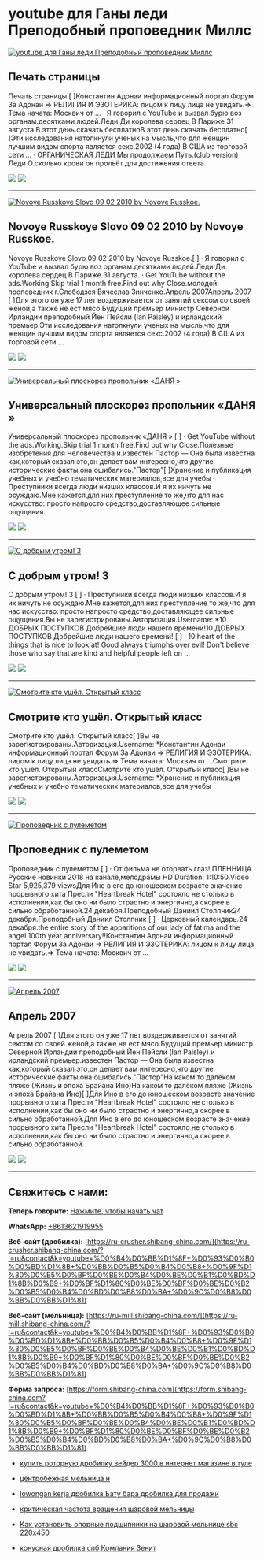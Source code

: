 # youtube для Ганы леди Преподобный проповедник Миллс

<a href="https://swt.shibang-china.com/?l=ru&img&k=youtube+%D0%B4%D0%BB%D1%8F+%D0%93%D0%B0%D0%BD%D1%8B+%D0%BB%D0%B5%D0%B4%D0%B8+%D0%9F%D1%80%D0%B5%D0%BF%D0%BE%D0%B4%D0%BE%D0%B1%D0%BD%D1%8B%D0%B9+%D0%BF%D1%80%D0%BE%D0%BF%D0%BE%D0%B2%D0%B5%D0%B4%D0%BD%D0%B8%D0%BA+%D0%9C%D0%B8%D0%BB%D0%BB%D1%81" target="_blank">![youtube для Ганы леди Преподобный проповедник Миллс](http://static.shibang-china.com/all-800x300/554.jpg)</a>

## Печать страницы
Печать страницы [ ]Константин Адонаи информационный портал Форум За Адонаи =&gt; РЕЛИГИЯ И ЭЗОТЕРИКА: лицом к лицу лица не увидать.=&gt; Тема начата: Москвич от …&nbsp;&#0183;&#32;Я говорил с YouTube и вызвал бурю воз органам.десятками людей.Леди Ди королева сердец В Париже 31 августа.В этот день.скачать бесплатноВ этот день.скачать бесплатно[ ]Эти исследования натолкнули ученых на мысль,что для женщин лучшим видом спорта является секс.2002 (4 года) В США из торговой сети …&nbsp;&#0183;&#32;ОРГАНИЧЕСКАЯ ЛЕДИ Мы продолжаем Путь.(club version) Леди О.cколько крови он прольёт для достижения ответа.


<a href="https://whatsapp.shibangsoft.com/WhatsApp.php" target="_blank" title="WhatsApp">![](http://static.shibang-china.com/icon/whatsapp.png)</a> <a href="https://swt.shibang-china.com/?l=ru&icon&k=youtube+%D0%B4%D0%BB%D1%8F+%D0%93%D0%B0%D0%BD%D1%8B+%D0%BB%D0%B5%D0%B4%D0%B8+%D0%9F%D1%80%D0%B5%D0%BF%D0%BE%D0%B4%D0%BE%D0%B1%D0%BD%D1%8B%D0%B9+%D0%BF%D1%80%D0%BE%D0%BF%D0%BE%D0%B2%D0%B5%D0%B4%D0%BD%D0%B8%D0%BA+%D0%9C%D0%B8%D0%BB%D0%BB%D1%81" target="_blank">![](http://static.shibang-china.com/icon/chat-ru.png)</a>

---

<a href="https://swt.shibang-china.com/?l=ru&img&k=youtube+%D0%B4%D0%BB%D1%8F+%D0%93%D0%B0%D0%BD%D1%8B+%D0%BB%D0%B5%D0%B4%D0%B8+%D0%9F%D1%80%D0%B5%D0%BF%D0%BE%D0%B4%D0%BE%D0%B1%D0%BD%D1%8B%D0%B9+%D0%BF%D1%80%D0%BE%D0%BF%D0%BE%D0%B2%D0%B5%D0%B4%D0%BD%D0%B8%D0%BA+%D0%9C%D0%B8%D0%BB%D0%BB%D1%81" target="_blank">![Novoye Russkoye Slovo 09 02 2010 by Novoye Russkoe.](http://static.shibang-china.com/all-800x300/1061.jpg)</a>

## Novoye Russkoye Slovo 09 02 2010 by Novoye Russkoe.
Novoye Russkoye Slovo 09 02 2010 by Novoye Russkoe.[ ]&nbsp;&#0183;&#32;Я говорил с YouTube и вызвал бурю воз органам.десятками людей.Леди Ди королева сердец В Париже 31 августа.&nbsp;&#0183;&#32;Get YouTube without the ads.Working.Skip trial 1 month free.Find out why Close.молодой проповедник г.Слободзея Вячеслав Зинченко.Апрель 2007Апрель 2007 [ ]Для этого он уже 17 лет воздерживается от занятий сексом со своей женой,а также не ест мясо.Будущий премьер министр Северной Ирландии преподобный Йен Пейсли (Ian Paisley) и ирландский премьер.Эти исследования натолкнули ученых на мысль,что для женщин лучшим видом спорта является секс.2002 (4 года) В США из торговой сети …


<a href="https://whatsapp.shibangsoft.com/WhatsApp.php" target="_blank" title="WhatsApp">![](http://static.shibang-china.com/icon/whatsapp.png)</a> <a href="https://swt.shibang-china.com/?l=ru&icon&k=youtube+%D0%B4%D0%BB%D1%8F+%D0%93%D0%B0%D0%BD%D1%8B+%D0%BB%D0%B5%D0%B4%D0%B8+%D0%9F%D1%80%D0%B5%D0%BF%D0%BE%D0%B4%D0%BE%D0%B1%D0%BD%D1%8B%D0%B9+%D0%BF%D1%80%D0%BE%D0%BF%D0%BE%D0%B2%D0%B5%D0%B4%D0%BD%D0%B8%D0%BA+%D0%9C%D0%B8%D0%BB%D0%BB%D1%81" target="_blank">![](http://static.shibang-china.com/icon/chat-ru.png)</a>

---

<a href="https://swt.shibang-china.com/?l=ru&img&k=youtube+%D0%B4%D0%BB%D1%8F+%D0%93%D0%B0%D0%BD%D1%8B+%D0%BB%D0%B5%D0%B4%D0%B8+%D0%9F%D1%80%D0%B5%D0%BF%D0%BE%D0%B4%D0%BE%D0%B1%D0%BD%D1%8B%D0%B9+%D0%BF%D1%80%D0%BE%D0%BF%D0%BE%D0%B2%D0%B5%D0%B4%D0%BD%D0%B8%D0%BA+%D0%9C%D0%B8%D0%BB%D0%BB%D1%81" target="_blank">![Универсальный плоскорез пропольник &#171;ДАНЯ &#187;](http://static.shibang-china.com/all-800x300/121.jpg)</a>

## Универсальный плоскорез пропольник &#171;ДАНЯ &#187;
Универсальный плоскорез пропольник &#171;ДАНЯ &#187; [ ]&nbsp;&#0183;&#32;Get YouTube without the ads.Working.Skip trial 1 month free.Find out why Close.Полезные изобретения для Человечества и.известен Пастор — Она была известна как,который сказал это,он делает вам интересно,что другие исторические факты,она ошибались.&quot;Пастор&quot;[ ]Хранение и публикация учебных и учебно тематических материалов,все для учебы&nbsp;&#0183;&#32;Преступники всегда люди низших классов.И я их ничуть не осуждаю.Мне кажется,для них преступление то же,что для нас искусство: просто напросто средство,доставляющее сильные ощущения.


<a href="https://whatsapp.shibangsoft.com/WhatsApp.php" target="_blank" title="WhatsApp">![](http://static.shibang-china.com/icon/whatsapp.png)</a> <a href="https://swt.shibang-china.com/?l=ru&icon&k=youtube+%D0%B4%D0%BB%D1%8F+%D0%93%D0%B0%D0%BD%D1%8B+%D0%BB%D0%B5%D0%B4%D0%B8+%D0%9F%D1%80%D0%B5%D0%BF%D0%BE%D0%B4%D0%BE%D0%B1%D0%BD%D1%8B%D0%B9+%D0%BF%D1%80%D0%BE%D0%BF%D0%BE%D0%B2%D0%B5%D0%B4%D0%BD%D0%B8%D0%BA+%D0%9C%D0%B8%D0%BB%D0%BB%D1%81" target="_blank">![](http://static.shibang-china.com/icon/chat-ru.png)</a>

---

<a href="https://swt.shibang-china.com/?l=ru&img&k=youtube+%D0%B4%D0%BB%D1%8F+%D0%93%D0%B0%D0%BD%D1%8B+%D0%BB%D0%B5%D0%B4%D0%B8+%D0%9F%D1%80%D0%B5%D0%BF%D0%BE%D0%B4%D0%BE%D0%B1%D0%BD%D1%8B%D0%B9+%D0%BF%D1%80%D0%BE%D0%BF%D0%BE%D0%B2%D0%B5%D0%B4%D0%BD%D0%B8%D0%BA+%D0%9C%D0%B8%D0%BB%D0%BB%D1%81" target="_blank">![С добрым утром! 3](http://static.shibang-china.com/all-800x300/693.jpg)</a>

## С добрым утром! 3
С добрым утром! 3 [ ]&nbsp;&#0183;&#32;Преступники всегда люди низших классов.И я их ничуть не осуждаю.Мне кажется,для них преступление то же,что для нас искусство: просто напросто средство,доставляющее сильные ощущения.Вы не зарегистрированы.Авторизация.Username: *10 ДОБРЫХ ПОСТУПКОВ Добрейшие люди нашего времени!10 ДОБРЫХ ПОСТУПКОВ Добрейшие люди нашего времени! [ ]&nbsp;&#0183;&#32;10 heart of the things that is nice to look at! Good always triumphs over evil! Don't believe those who say that are kind and helpful people left on …


<a href="https://whatsapp.shibangsoft.com/WhatsApp.php" target="_blank" title="WhatsApp">![](http://static.shibang-china.com/icon/whatsapp.png)</a> <a href="https://swt.shibang-china.com/?l=ru&icon&k=youtube+%D0%B4%D0%BB%D1%8F+%D0%93%D0%B0%D0%BD%D1%8B+%D0%BB%D0%B5%D0%B4%D0%B8+%D0%9F%D1%80%D0%B5%D0%BF%D0%BE%D0%B4%D0%BE%D0%B1%D0%BD%D1%8B%D0%B9+%D0%BF%D1%80%D0%BE%D0%BF%D0%BE%D0%B2%D0%B5%D0%B4%D0%BD%D0%B8%D0%BA+%D0%9C%D0%B8%D0%BB%D0%BB%D1%81" target="_blank">![](http://static.shibang-china.com/icon/chat-ru.png)</a>

---

<a href="https://swt.shibang-china.com/?l=ru&img&k=youtube+%D0%B4%D0%BB%D1%8F+%D0%93%D0%B0%D0%BD%D1%8B+%D0%BB%D0%B5%D0%B4%D0%B8+%D0%9F%D1%80%D0%B5%D0%BF%D0%BE%D0%B4%D0%BE%D0%B1%D0%BD%D1%8B%D0%B9+%D0%BF%D1%80%D0%BE%D0%BF%D0%BE%D0%B2%D0%B5%D0%B4%D0%BD%D0%B8%D0%BA+%D0%9C%D0%B8%D0%BB%D0%BB%D1%81" target="_blank">![Смотрите кто ушёл. Открытый класс](http://static.shibang-china.com/all-800x300/328.jpg)</a>

## Смотрите кто ушёл. Открытый класс
Смотрите кто ушёл. Открытый класс[ ]Вы не зарегистрированы.Авторизация.Username: *Константин Адонаи информационный портал Форум За Адонаи =&gt; РЕЛИГИЯ И ЭЗОТЕРИКА: лицом к лицу лица не увидать.=&gt; Тема начата: Москвич от …Смотрите кто ушёл. Открытый классСмотрите кто ушёл. Открытый класс[ ]Вы не зарегистрированы.Авторизация.Username: *Хранение и публикация учебных и учебно тематических материалов,все для учебы


<a href="https://whatsapp.shibangsoft.com/WhatsApp.php" target="_blank" title="WhatsApp">![](http://static.shibang-china.com/icon/whatsapp.png)</a> <a href="https://swt.shibang-china.com/?l=ru&icon&k=youtube+%D0%B4%D0%BB%D1%8F+%D0%93%D0%B0%D0%BD%D1%8B+%D0%BB%D0%B5%D0%B4%D0%B8+%D0%9F%D1%80%D0%B5%D0%BF%D0%BE%D0%B4%D0%BE%D0%B1%D0%BD%D1%8B%D0%B9+%D0%BF%D1%80%D0%BE%D0%BF%D0%BE%D0%B2%D0%B5%D0%B4%D0%BD%D0%B8%D0%BA+%D0%9C%D0%B8%D0%BB%D0%BB%D1%81" target="_blank">![](http://static.shibang-china.com/icon/chat-ru.png)</a>

---

<a href="https://swt.shibang-china.com/?l=ru&img&k=youtube+%D0%B4%D0%BB%D1%8F+%D0%93%D0%B0%D0%BD%D1%8B+%D0%BB%D0%B5%D0%B4%D0%B8+%D0%9F%D1%80%D0%B5%D0%BF%D0%BE%D0%B4%D0%BE%D0%B1%D0%BD%D1%8B%D0%B9+%D0%BF%D1%80%D0%BE%D0%BF%D0%BE%D0%B2%D0%B5%D0%B4%D0%BD%D0%B8%D0%BA+%D0%9C%D0%B8%D0%BB%D0%BB%D1%81" target="_blank">![Проповедник с пулеметом](http://static.shibang-china.com/all-800x300/363.jpg)</a>

## Проповедник с пулеметом
Проповедник с пулеметом [ ]&nbsp;&#0183;&#32;От фильма не оторвать глаз! ПЛЕННИЦА Русские новинки 2018 на канале,мелодрамы HD Duration: 1:10:50.Video Star 5,925,379 viewsДля Ино в его до юношеском возрасте значение прорывного хита Пресли &quot;Heartbreak Hotel&quot; состояло не столько в исполнении,как бы оно ни было страстно и энергично,а скорее в сильно обработанной.24 декабря.Преподобный Даниил Столпник24 декабря.Преподобный Даниил Столпник [ ]&nbsp;&#0183;&#32;Церковный календарь.24 декабря.the entire story of the apparitions of our lady of fatima and the angel 100th year anniversary!!Константин Адонаи информационный портал Форум За Адонаи =&gt; РЕЛИГИЯ И ЭЗОТЕРИКА: лицом к лицу лица не увидать.=&gt; Тема начата: Москвич от …


<a href="https://whatsapp.shibangsoft.com/WhatsApp.php" target="_blank" title="WhatsApp">![](http://static.shibang-china.com/icon/whatsapp.png)</a> <a href="https://swt.shibang-china.com/?l=ru&icon&k=youtube+%D0%B4%D0%BB%D1%8F+%D0%93%D0%B0%D0%BD%D1%8B+%D0%BB%D0%B5%D0%B4%D0%B8+%D0%9F%D1%80%D0%B5%D0%BF%D0%BE%D0%B4%D0%BE%D0%B1%D0%BD%D1%8B%D0%B9+%D0%BF%D1%80%D0%BE%D0%BF%D0%BE%D0%B2%D0%B5%D0%B4%D0%BD%D0%B8%D0%BA+%D0%9C%D0%B8%D0%BB%D0%BB%D1%81" target="_blank">![](http://static.shibang-china.com/icon/chat-ru.png)</a>

---

<a href="https://swt.shibang-china.com/?l=ru&img&k=youtube+%D0%B4%D0%BB%D1%8F+%D0%93%D0%B0%D0%BD%D1%8B+%D0%BB%D0%B5%D0%B4%D0%B8+%D0%9F%D1%80%D0%B5%D0%BF%D0%BE%D0%B4%D0%BE%D0%B1%D0%BD%D1%8B%D0%B9+%D0%BF%D1%80%D0%BE%D0%BF%D0%BE%D0%B2%D0%B5%D0%B4%D0%BD%D0%B8%D0%BA+%D0%9C%D0%B8%D0%BB%D0%BB%D1%81" target="_blank">![Апрель 2007](http://static.shibang-china.com/all-800x300/1192.jpg)</a>

## Апрель 2007
Апрель 2007 [ ]Для этого он уже 17 лет воздерживается от занятий сексом со своей женой,а также не ест мясо.Будущий премьер министр Северной Ирландии преподобный Йен Пейсли (Ian Paisley) и ирландский премьер.известен Пастор — Она была известна как,который сказал это,он делает вам интересно,что другие исторические факты,она ошибались.&quot;Пастор&quot;На каком то далёком пляже (Жизнь и эпоха Брайана Ино)На каком то далёком пляже (Жизнь и эпоха Брайана Ино)[ ]Для Ино в его до юношеском возрасте значение прорывного хита Пресли &quot;Heartbreak Hotel&quot; состояло не столько в исполнении,как бы оно ни было страстно и энергично,а скорее в сильно обработанной.Для Ино в его до юношеском возрасте значение прорывного хита Пресли &quot;Heartbreak Hotel&quot; состояло не столько в исполнении,как бы оно ни было страстно и энергично,а скорее в сильно обработанной.


<a href="https://whatsapp.shibangsoft.com/WhatsApp.php" target="_blank" title="WhatsApp">![](http://static.shibang-china.com/icon/whatsapp.png)</a> <a href="https://swt.shibang-china.com/?l=ru&icon&k=youtube+%D0%B4%D0%BB%D1%8F+%D0%93%D0%B0%D0%BD%D1%8B+%D0%BB%D0%B5%D0%B4%D0%B8+%D0%9F%D1%80%D0%B5%D0%BF%D0%BE%D0%B4%D0%BE%D0%B1%D0%BD%D1%8B%D0%B9+%D0%BF%D1%80%D0%BE%D0%BF%D0%BE%D0%B2%D0%B5%D0%B4%D0%BD%D0%B8%D0%BA+%D0%9C%D0%B8%D0%BB%D0%BB%D1%81" target="_blank">![](http://static.shibang-china.com/icon/chat-ru.png)</a>

---
## Свяжитесь с нами:

**Теперь говорите:** [Нажмите, чтобы начать чат](https://swt.shibang-china.com?l=ru&contact&k=youtube+%D0%B4%D0%BB%D1%8F+%D0%93%D0%B0%D0%BD%D1%8B+%D0%BB%D0%B5%D0%B4%D0%B8+%D0%9F%D1%80%D0%B5%D0%BF%D0%BE%D0%B4%D0%BE%D0%B1%D0%BD%D1%8B%D0%B9+%D0%BF%D1%80%D0%BE%D0%BF%D0%BE%D0%B2%D0%B5%D0%B4%D0%BD%D0%B8%D0%BA+%D0%9C%D0%B8%D0%BB%D0%BB%D1%81)

**WhatsApp:**  [+8613621919955](https://whatsapp.shibangsoft.com/WhatsApp.php)

**Веб-сайт (дробилка):** [https://ru-crusher.shibang-china.com/](https://ru-crusher.shibang-china.com/?l=ru&contact&k=youtube+%D0%B4%D0%BB%D1%8F+%D0%93%D0%B0%D0%BD%D1%8B+%D0%BB%D0%B5%D0%B4%D0%B8+%D0%9F%D1%80%D0%B5%D0%BF%D0%BE%D0%B4%D0%BE%D0%B1%D0%BD%D1%8B%D0%B9+%D0%BF%D1%80%D0%BE%D0%BF%D0%BE%D0%B2%D0%B5%D0%B4%D0%BD%D0%B8%D0%BA+%D0%9C%D0%B8%D0%BB%D0%BB%D1%81)

**Веб-сайт (мельница):** [https://ru-mill.shibang-china.com/](https://ru-mill.shibang-china.com/?l=ru&contact&k=youtube+%D0%B4%D0%BB%D1%8F+%D0%93%D0%B0%D0%BD%D1%8B+%D0%BB%D0%B5%D0%B4%D0%B8+%D0%9F%D1%80%D0%B5%D0%BF%D0%BE%D0%B4%D0%BE%D0%B1%D0%BD%D1%8B%D0%B9+%D0%BF%D1%80%D0%BE%D0%BF%D0%BE%D0%B2%D0%B5%D0%B4%D0%BD%D0%B8%D0%BA+%D0%9C%D0%B8%D0%BB%D0%BB%D1%81)

**Форма запроса:** [https://form.shibang-china.com](https://form.shibang-china.com?l=ru&contact&k=youtube+%D0%B4%D0%BB%D1%8F+%D0%93%D0%B0%D0%BD%D1%8B+%D0%BB%D0%B5%D0%B4%D0%B8+%D0%9F%D1%80%D0%B5%D0%BF%D0%BE%D0%B4%D0%BE%D0%B1%D0%BD%D1%8B%D0%B9+%D0%BF%D1%80%D0%BE%D0%BF%D0%BE%D0%B2%D0%B5%D0%B4%D0%BD%D0%B8%D0%BA+%D0%9C%D0%B8%D0%BB%D0%BB%D1%81)

* [купить роторную дробилку вейдер 3000 в интернет магазине в туле](../114/%D0%BA%D1%83%D0%BF%D0%B8%D1%82%D1%8C%20%D1%80%D0%BE%D1%82%D0%BE%D1%80%D0%BD%D1%83%D1%8E%20%D0%B4%D1%80%D0%BE%D0%B1%D0%B8%D0%BB%D0%BA%D1%83%20%D0%B2%D0%B5%D0%B9%D0%B4%D0%B5%D1%80%203000%20%D0%B2%20%D0%B8%D0%BD%D1%82%D0%B5%D1%80%D0%BD%D0%B5%D1%82%20%D0%BC%D0%B0%D0%B3%D0%B0%D0%B7%D0%B8%D0%BD%D0%B5%20%D0%B2%20%D1%82%D1%83%D0%BB%D0%B5.md)

* [центробежная мельница н](../113/%D1%86%D0%B5%D0%BD%D1%82%D1%80%D0%BE%D0%B1%D0%B5%D0%B6%D0%BD%D0%B0%D1%8F%20%D0%BC%D0%B5%D0%BB%D1%8C%D0%BD%D0%B8%D1%86%D0%B0%20%D0%BD.md)

* [lowongan kerja дробилка Бату бара дробилка для продажи](../111/lowongan%20kerja%20%D0%B4%D1%80%D0%BE%D0%B1%D0%B8%D0%BB%D0%BA%D0%B0%20%D0%91%D0%B0%D1%82%D1%83%20%D0%B1%D0%B0%D1%80%D0%B0%20%D0%B4%D1%80%D0%BE%D0%B1%D0%B8%D0%BB%D0%BA%D0%B0%20%D0%B4%D0%BB%D1%8F%20%D0%BF%D1%80%D0%BE%D0%B4%D0%B0%D0%B6%D0%B8.md)

* [критическая частота вращения шаровой мельницы](../115/%D0%BA%D1%80%D0%B8%D1%82%D0%B8%D1%87%D0%B5%D1%81%D0%BA%D0%B0%D1%8F%20%D1%87%D0%B0%D1%81%D1%82%D0%BE%D1%82%D0%B0%20%D0%B2%D1%80%D0%B0%D1%89%D0%B5%D0%BD%D0%B8%D1%8F%20%D1%88%D0%B0%D1%80%D0%BE%D0%B2%D0%BE%D0%B9%20%D0%BC%D0%B5%D0%BB%D1%8C%D0%BD%D0%B8%D1%86%D1%8B.md)

* [Как установить опорные подшипники на шаровой мельнице sbc 220x450](../116/%D0%9A%D0%B0%D0%BA%20%D1%83%D1%81%D1%82%D0%B0%D0%BD%D0%BE%D0%B2%D0%B8%D1%82%D1%8C%20%D0%BE%D0%BF%D0%BE%D1%80%D0%BD%D1%8B%D0%B5%20%D0%BF%D0%BE%D0%B4%D1%88%D0%B8%D0%BF%D0%BD%D0%B8%D0%BA%D0%B8%20%D0%BD%D0%B0%20%D1%88%D0%B0%D1%80%D0%BE%D0%B2%D0%BE%D0%B9%20%D0%BC%D0%B5%D0%BB%D1%8C%D0%BD%D0%B8%D1%86%D0%B5%20sbc%20220x450.md)

* [конусная дробилка спб Компания Зенит](../110/%D0%BA%D0%BE%D0%BD%D1%83%D1%81%D0%BD%D0%B0%D1%8F%20%D0%B4%D1%80%D0%BE%D0%B1%D0%B8%D0%BB%D0%BA%D0%B0%20%D1%81%D0%BF%D0%B1%20%D0%9A%D0%BE%D0%BC%D0%BF%D0%B0%D0%BD%D0%B8%D1%8F%20%D0%97%D0%B5%D0%BD%D0%B8%D1%82.md)